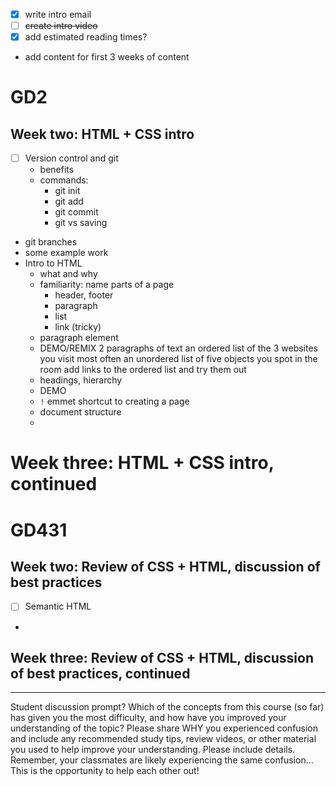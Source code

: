- [x] write intro email
- [ ] ~~create intro video~~
- [x] add estimated reading times?
- add content for first 3 weeks of content


# GD2
## Week two: HTML + CSS intro
- [ ] Version control and git
  - benefits
  - commands:
    - git init
    - git add
    - git commit
    - git vs saving
- git branches
- some example work
- Intro to HTML
  - what and why
  - familiarity: name parts of a page
    - header, footer
    - paragraph
    - list
    - link (tricky)
  - paragraph element
  - DEMO/REMIX
      2 paragraphs of text
      an ordered list of the 3 websites you visit most often
      an unordered list of five objects you spot in the room
      add links to the ordered list and try them out
  - headings, hierarchy
  - DEMO
  - `!` emmet shortcut to creating a page
  - document structure
  - 

# Week three: HTML + CSS intro, continued


# GD431
## Week two: Review of CSS + HTML, discussion of best practices
- [ ] Semantic HTML
- 
## Week three: Review of CSS + HTML, discussion of best practices, continued



---

Student discussion prompt?
Which of the concepts from this course (so far) has given you the most difficulty, and how have you improved your understanding of the topic? Please share WHY you experienced confusion and include any recommended study tips, review videos, or other material you used to help improve your understanding. Please include details. Remember, your classmates are likely experiencing the same confusion…This is the opportunity to help each other out!

